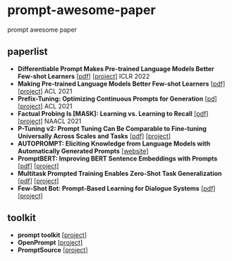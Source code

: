 # prompt-awesome-paper
prompt awesome paper
## paperlist
+ **Differentiable Prompt Makes Pre-trained Language Models Better Few-shot Learners** [[pdf]](https://arxiv.org/abs/2108.13161) [[project]](https://github.com/zjunlp/DART) ICLR 2022
+ **Making Pre-trained Language Models Better Few-shot Learners** [[pdf]](https://arxiv.org/pdf/2012.15723) [[project]](https://github.com/princeton-nlp/LM-BFF) ACL 2021
+ **Prefix-Tuning: Optimizing Continuous Prompts for Generation** [[pd]](https://arxiv.org/abs/2101.00190) [[project]](https://github.com/XiangLi1999/PrefixTuning) ACL 2021
+ **Factual Probing Is [MASK]: Learning vs. Learning to Recall** [[pdf]](https://arxiv.org/abs/2104.05240) [[project]](https://github.com/princeton-nlp/OptiPrompt) NAACL 2021
+ **P-Tuning v2: Prompt Tuning Can Be Comparable to Fine-tuning Universally Across Scales and Tasks** [[pdf]](https://arxiv.org/abs/2110.07602) [[project]](https://github.com/THUDM/P-tuning-v2)
+ **AUTOPROMPT: Eliciting Knowledge from Language Models with Automatically Generated Prompts** [[website]](https://ucinlp.github.io/autoprompt/)
+ **PromptBERT: Improving BERT Sentence Embeddings with Prompts** [[pdf]](https://arxiv.org/abs/2201.04337) [[project]](https://github.com/kongds/Prompt-BERT)
+ **Multitask Prompted Training Enables Zero-Shot Task Generalization** [[pdf]](https://arxiv.org/abs/2110.08207) [[project]](https://github.com/bigscience-workshop/t-zero)
+ **Few-Shot Bot: Prompt-Based Learning for Dialogue Systems** [[pdf]](https://arxiv.org/pdf/2110.08118.pdf) [[project]](https://github.com/andreamad8/FSB)
## toolkit
+ **prompt toolkit** [[project]](https://github.com/prompt-toolkit/python-prompt-toolkit)
+ **OpenPrompt** [[project]](https://github.com/thunlp/OpenPrompt)
+ **PromptSource** [[project]](https://github.com/bigscience-workshop/promptsource)

